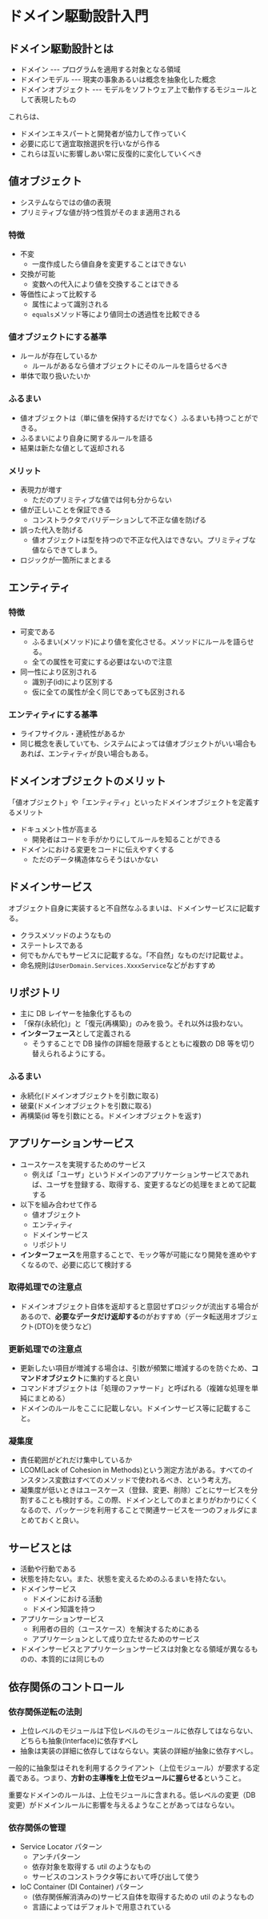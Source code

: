 # ドメイン駆動設計入門

## ドメイン駆動設計とは

- ドメイン --- プログラムを適用する対象となる領域
- ドメインモデル --- 現実の事象あるいは概念を抽象化した概念
- ドメインオブジェクト --- モデルをソフトウェア上で動作するモジュールとして表現したもの

これらは、

- ドメインエキスパートと開発者が協力して作っていく
- 必要に応じて適宜取捨選択を行いながら作る
- これらは互いに影響しあい常に反復的に変化していくべき

## 値オブジェクト

- システムならではの値の表現
- プリミティブな値が持つ性質がそのまま適用される

### 特徴

- 不変
  - 一度作成したら値自身を変更することはできない
- 交換が可能
  - 変数への代入により値を交換することはできる
- 等価性によって比較する
  - 属性によって識別される
  - `equals`メソッド等により値同士の透過性を比較できる

### 値オブジェクトにする基準

- ルールが存在しているか
  - ルールがあるなら値オブジェクトにそのルールを語らせるべき
- 単体で取り扱いたいか

### ふるまい

- 値オブジェクトは（単に値を保持するだけでなく）ふるまいも持つことができる。
- ふるまいにより自身に関するルールを語る
- 結果は新たな値として返却される

### メリット

- 表現力が増す
  - ただのプリミティブな値では何も分からない
- 値が正しいことを保証できる
  - コンストラクタでバリデーションして不正な値を防げる
- 誤った代入を防げる
  - 値オブジェクトは型を持つので不正な代入はできない。プリミティブな値ならできてしまう。
- ロジックが一箇所にまとまる

## エンティティ

### 特徴

- 可変である
  - ふるまい(メソッド)により値を変化させる。メソッドにルールを語らせる。
  - 全ての属性を可変にする必要はないので注意
- 同一性により区別される
  - 識別子(id)により区別する
  - 仮に全ての属性が全く同じであっても区別される

### エンティティにする基準

- ライフサイクル・連続性があるか
- 同じ概念を表していても、システムによっては値オブジェクトがいい場合もあれば、エンティティが良い場合もある。

## ドメインオブジェクトのメリット

「値オブジェクト」や「エンティティ」といったドメインオブジェクトを定義するメリット

- ドキュメント性が高まる
  - 開発者はコードを手がかりにしてルールを知ることができる
- ドメインにおける変更をコードに伝えやすくする
  - ただのデータ構造体ならそうはいかない

## ドメインサービス

オブジェクト自身に実装すると不自然なふるまいは、ドメインサービスに記載する。

- クラスメソッドのようなもの
- ステートレスである
- 何でもかんでもサービスに記載するな。「不自然」なものだけ記載せよ。
- 命名規則は`UserDomain.Services.XxxxService`などがおすすめ

## リポジトリ

- 主に DB レイヤーを抽象化するもの
- 「保存(永続化)」と「復元(再構築)」のみを扱う。それ以外は扱わない。
- **インターフェース**として定義される
  - そうすることで DB 操作の詳細を隠蔽するとともに複数の DB 等を切り替えられるようにする。

### ふるまい

- 永続化(ドメインオブジェクトを引数に取る)
- 破棄(ドメインオブジェクトを引数に取る)
- 再構築(id 等を引数にとる。ドメインオブジェクトを返す)

## アプリケーションサービス

- ユースケースを実現するためのサービス
  - 例えば「ユーザ」というドメインのアプリケーションサービスであれば、ユーザを登録する、取得する、変更するなどの処理をまとめて記載する
- 以下を組み合わせて作る
  - 値オブジェクト
  - エンティティ
  - ドメインサービス
  - リポジトリ
- **インターフェース**を用意することで、モック等が可能になり開発を進めやすくなるので、必要に応じて検討する

### 取得処理での注意点

- ドメインオブジェクト自体を返却すると意図せずロジックが流出する場合があるので、**必要なデータだけ返却する**のがおすすめ（データ転送用オブジェクト(DTO)を使うなど)

### 更新処理での注意点

- 更新したい項目が増減する場合は、引数が頻繁に増減するのを防ぐため、**コマンドオブジェクト**に集約すると良い
- コマンドオブジェクトは「処理のファサード」と呼ばれる（複雑な処理を単純にまとめる）
- ドメインのルールをここに記載しない。ドメインサービス等に記載すること。

### 凝集度

- 責任範囲がどれだけ集中しているか
- LCOM(Lack of Cohesion in Methods)という測定方法がある。すべてのインスタンス変数はすべてのメソッドで使われるべき、という考え方。
- 凝集度が低いときはユースケース（登録、変更、削除）ごとにサービスを分割することも検討する。この際、ドメインとしてのまとまりがわかりにくくなるので、パッケージを利用することで関連サービスを一つのフォルダにまとめておくと良い。

## サービスとは

- 活動や行動である
- 状態を持たない。また、状態を変えるためのふるまいを持たない。
- ドメインサービス
  - ドメインにおける活動
  - ドメイン知識を持つ
- アプリケーションサービス
  - 利用者の目的（ユースケース）を解決するためにある
  - アプリケーションとして成り立たせるためのサービス
- ドメインサービスとアプリケーションサービスは対象となる領域が異なるものの、本質的には同じもの

## 依存関係のコントロール

### 依存関係逆転の法則

- 上位レベルのモジュールは下位レベルのモジュールに依存してはならない、どちらも抽象(Interface)に依存すべし
- 抽象は実装の詳細に依存してはならない。実装の詳細が抽象に依存すべし。

一般的に抽象型はそれを利用するクライアント（上位モジュール）が要求する定義である。つまり、**方針の主導権を上位モジュールに握らせる**ということ。

重要なドメインのルールは、上位モジュールに含まれる。低レベルの変更（DB 変更）がドメインルールに影響を与えるようなことがあってはならない。

### 依存関係の管理

- Service Locator パターン
  - アンチパターン
  - 依存対象を取得する util のようなもの
  - サービスのコンストラクタ等において呼び出して使う
- IoC Container (DI Container) パターン
  - (依存関係解消済みの)サービス自体を取得するための util のようなもの
  - 言語によってはデフォルトで用意されている

